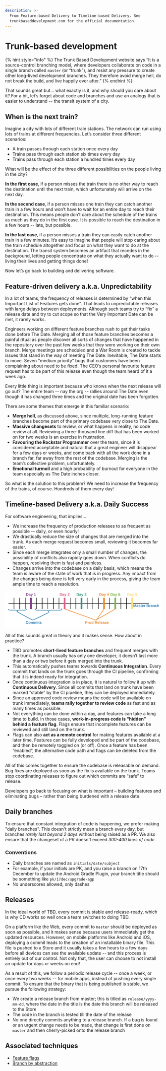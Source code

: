 ```yaml
---
description: >-
  From Feature-based Delivery to Timeline-based Delivery. See
  trunkbaseddevelopment.com for the official documentation.
---
```


# Trunk-based development

{% hint style="info" %}
The Trunk Based Development website says “It is a source-control branching model, where developers collaborate on code in a single branch called `master` \(or “trunk”\), and resist any pressure to create other long-lived development branches. They therefore avoid merge hell, do not break the build, and live happily ever after.”
{% endhint %}

That sounds great but... what exactly is it, and why should you care about it? For a bit, let’s forget about code and branches and use an analogy that is easier to understand -- the transit system of a city.

## When is the next train?

Imagine a city with lots of different train stations. The network can run using lots of trains at different frequencies. Let’s consider three different scenarios:

* A train passes through each station once every day
* Trains pass through each station six times every day
* Trains pass through each station a hundred times every day

What will be the effect of the three different possibilities on the people living in the city?

**In the first case**, if a person misses the train there is no other way to reach the destination until the next train, which unfortunately will arrive on the next day.

**In the second case**, if a person misses one train they can catch another train in a few hours and won’t have to wait for an entire day to reach their destination. This means people don’t care about the schedule of the trains as much as they do in the first case. It is possible to reach the destination in a few hours -- late, but possible.

**In the last case**, if a person misses a train they can easily catch another train in a few minutes. It’s easy to imagine that people will stop caring about the train schedule altogether and focus on what they want to do at the destination. The transit system becomes an artifact that recedes in the background, letting people concentrate on what they actually want to do -- living their lives and getting things done!

Now let’s go back to building and delivering software.

## Feature-driven delivery a.k.a. Unpredictability

In a lot of teams, the frequency of releases is determined by “when this Important List of Features gets done”. That leads to unpredictable releases with large delays between deployments. Although such teams try to “fix” a release date and try to cut scope so that the Very Important Date can be met, it rarely works.

Engineers working on different feature branches rush to get their tasks done before The Date. Merging all of those feature branches becomes a painful ritual as people discover all sorts of changes that have happened in the repository over the past few weeks that they were working on their own branch. Merge meetings are scheduled and a War Room is created to tackle issues that stand in the way of meeting The Date. Inevitable, The Date starts to move. Seven “medium priority” bugs that customers have been complaining about need to be fixed. The CEO’s personal favourite feature request has to be part of this release even though the team heard of it a week ago.

Every little thing is important because who knows when the next release will go out? The entire team -- nay the org -- rallies around The Date even though it has changed three times and the original date has been forgotten.

There are some themes that emerge in this familiar scenario:

* **Merge hell**, as discussed above, since multiple, long-running feature branches become part of the primary codebase very close to The Date. 
* **Massive changesets** to review, or what happens in reality, no code review at all. Reviewing a three-thousand line diff that has been worked on for two weeks is an exercise in frustration. 
* **Favouring the Rockstar Programmer** over the team, since it is considered acceptable and natural that a great engineer will disappear for a few days or weeks, and come back with all the work done in a branch far, far away from the rest of the codebase. Merging is the team’s collective problem, unfortunately. 
* **Emotional turmoil** and a high probability of burnout for everyone in the team especially as The Date inches closer. 

So what is the solution to this problem? We need to increase the frequency of the trains, of course. Hundreds of them every day!

## Timeline-based Delivery a.k.a. Daily Success

For software engineering, that implies…

* We increase the frequency of production releases to as frequent as possible -- daily, or even hourly! 
* We drastically reduce the size of changes that are merged into the trunk. As each merge request becomes small, reviewing it becomes far easier. 
* Since each merge integrates only a small number of changes, the possibility of conflicts also rapidly goes down. When conflicts do happen, resolving them is fast and painless. 
* Changes arrive into the codebase on a daily basis, which means the team is aware of the state of work that is in progress. Any impact from the changes being done is felt very early in the process, giving the team ample time to reach a resolution.

![Commit Timeline in TBD](../assets/tbd-commits.png) 

All of this sounds great in theory and it makes sense. How about in practice?

* TBD promotes **short-lived feature branches** and frequent merges with the trunk. A branch usually has only one developer, it doesn’t last more than a day or two before it gets merged into the trunk.
* This automatically pushes teams towards **Continuous Integration**. Every commit that lands on the trunk goes through the CI pipeline, confirming that it is indeed ready for integration. 
* Once continuous integration is in place, it is natural to follow it up with **Continuous Delivery**. Since all commits that land on trunk have been marked “stable” by the CI pipeline, they can be deployed immediately. 
* Since an approved code review means the code will be available on trunk immediately, **teams rally together to review code** as fast and as many times as possible. 
* Not everything can be done within a day, and features can take a long time to build. In those cases, **work-in-progress code is “hidden” behind a feature flag**. Flags ensure that incomplete features can be reviewed and still land on the trunk.
* Flags can also **act as a remote control** for making features available at a later time. Features can be fully developed and be part of the codebase, and then be remotely toggled on \(or off\). Once a feature has been “enabled”, the alternative code path and flags can be deleted from the codebase. 

All of this comes together to ensure the codebase is releasable on demand. Bug fixes are deployed as soon as the fix is available on the trunk. Teams stop coordinating releases to figure out which commits are “safe” to release.

Developers go back to focusing on what is important – building features and eliminating bugs – rather than being burdened with a release date.

## Daily branches

To ensure that constant integration of code is happening, we prefer making "daily branches". This doesn't strictly mean a branch every day, but branches _rarely last beyond 2 days_ without being raised as a PR. We also ensure that the changeset of a PR doesn't exceed _300-400 lines of code_.

### Conventions

* Daily branches are named as `initials/date/subject`
* For example, if your initials are PK, and you raise a branch on 17th December to update the Android Gradle Plugin, your branch title should be something like `pk/17dec/upgrade-agp`
* No underscores allowed, only dashes

## Releases

In the ideal world of TBD, every commit is stable and release-ready, which is why CD works so well once a team switches to doing TBD.

On a platform like the Web, every commit to `master` should be deployed as soon as possible, and it makes sense because users immediately get the updated resources. However, on mobile platforms like Android and iOS, deploying a commit leads to the creation of an installable binary file. This file is pushed to a Store and it usually takes a few hours to a few days before all devices can see the available update -- and this process is entirely out of our control. Not only that, the user can choose to not install an update for days or weeks on end!

As a result of this, we follow a periodic release cycle -- once a week, or once every two weeks -- for mobile apps, instead of pushing every single commit. To ensure that the binary that is being published is stable, we pursue the following strategy:

* We create a release branch from master; this is titled as `release/yyyy-mm-dd`, where the date in the title is the date this branch will be released to the Store
* The code in the branch is tested till the date of the release
* No one directly commits anything to a release branch. If a bug is found or an urgent change needs to be made, that change is first done on `master` and then cherry-picked onto the release branch

## Associated techniques

* [Feature flags](https://trunkbaseddevelopment.com/feature-flags/)
* [Branch by abstraction](https://trunkbaseddevelopment.com/branch-by-abstraction/)

